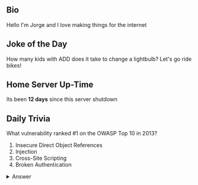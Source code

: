 ## Bio

Hello I'm Jorge and I love making things for the internet

## Joke of the Day

How many kids with ADD does it take to change a lightbulb? Let's go ride bikes!

## Home Server Up-Time

Its been **12 days** since this server shutdown


## Daily Trivia

What vulnerability ranked #1 on the OWASP Top 10 in 2013?
 1. Insecure Direct Object References
 2. Injection 
 3. Cross-Site Scripting
 4. Broken Authentication

<details>
  <summary>Answer</summary>
  Injection 
</details>

